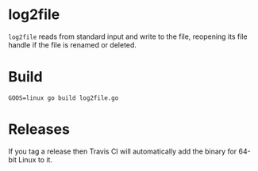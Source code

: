 # log2file

`log2file` reads from standard input and write to the file, reopening its file
handle if the file is renamed or deleted.

# Build

```
GOOS=linux go build log2file.go
```

# Releases

If you tag a release then Travis CI will automatically add the binary for 64-bit
Linux to it.

